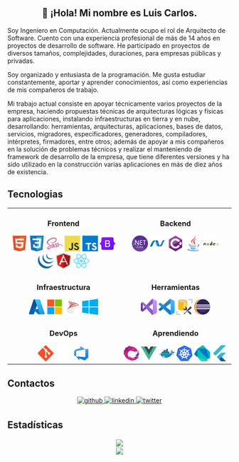 <h2 align="center">👋 ¡Hola! Mi nombre es Luis Carlos.</h2>

Soy Ingeniero en Computación. Actualmente ocupo el rol de Arquitecto de Software. Cuento con una experiencia profesional de más de 14 años en proyectos de desarrollo de software. He participado en proyectos de diversos tamaños, complejidades, duraciones, para empresas públicas y privadas.

Soy organizado y entusiasta de la programación. Me gusta estudiar constantemente, aportar y aprender conocimientos, así como experiencias de mis compañeros de trabajo.

Mi trabajo actual consiste en apoyar técnicamente varios proyectos de la empresa, haciendo propuestas técnicas de arquitecturas lógicas y físicas para aplicaciones, instalando infraestructuras en tierra y en nube, desarrollando: herramientas, arquitecturas, aplicaciones, bases de datos, servicios, migradores, especificadores, generadores, compiladores, intérpretes, firmadores, entre otros; además de apoyar a mis compañeros en la solución de problemas técnicos y realizar el manteniendo de framework de desarrollo de la empresa, que tiene diferentes versiones y ha sido utilizado en la construcción varias aplicaciones en más de diez años de existencia.


## Tecnologias

<div align="center">
  <table>
    <tr>
      <td valign="top" width="50%">
        <div align="center">    
          <h3>Frontend</h3>
          <a href="#"><img title="HTML5" src="./images/html5.svg" width="36" height="36" alt="html5" /></a>
          <a href="#"><img title="CCS3" src="./images/css3.svg" width="36" height="36" alt="css3" /></a>
          <a href="#"><img title="Sass" src="./images/sass.svg" width="36" height="36" alt="sass" /></a>
          <a href="#"><img title="JavaScript" src="./images/javascript.svg" width="36" height="36" alt="javascript" /></a>
          <a href="#"><img title="TypeScript" src="./images/typescript.svg" width="36" height="36" alt="typescript" /></a>
          <a href="#"><img title="Bootstrap" src="./images/bootstrap.svg" width="36" height="36" alt="bootstrap" /></a>
          <a href="#"><img title="jQuery" src="./images/jquery.svg" width="36" height="36" alt="jquery" /></a>
          <a href="#"><img title="Angular" src="./images/angular.svg" width="36" height="36" alt="angular" /></a>
          <a href="#"><img title="React" src="./images/react.svg" width="36" height="36" alt="react" /></a>
        </div>
      </td>
      <td valign="top" width="50%">
        <div align="center">  
          <h3>Backend</h3>
          <a href="#"><img title=".Net Core" src="./images/netcore.svg" width="36" height="36" alt="netcore" /></a>
          <a href="#"><img title=".Net Framework" src="./images/netframework.svg" width="36" height="36" alt="netframework" /></a>
          <a href="#"><img title="C#" src="./images/csharp.svg" width="36" height="36" alt="csharp" /></a>
          <a href="#"><img title="Java" src="./images/java.svg" width="36" height="36" alt="java" /></a>
          <a href="#"><img title="Node.js" src="./images/nodejs.svg" width="36" height="36" alt="nodejs" /></a>
        </div>
      </td>
    </tr>
    <tr>
      <td valign="top" width="50%">
        <div align="center">
          <h3>Infraestructura</h3>
          <a href="#"><img title="Azure" src="./images/azure.svg" width="36" height="36" alt="azure" /></a>
          <a href="#"><img title="IIS" src="./images/iis-server.svg" width="36" height="36" alt="iis-server" /></a>
          <a href="#"><img title="MSSQL" src="./images/sql-server.svg" width="36" height="36" alt="sql-server" /></a>
          <a href="#"><img title="Windows Server" src="./images/windows-server.svg" width="36" height="36" alt="windows-server" /></a>
        </div>
      </td>
      <td valign="top" width="50%">
        <div align="center">
          <h3>Herramientas</h3>
          <a href="#"><img title="Visual Studio" src="./images/visual-studio.svg" width="36" height="36" alt="visual-studio" /></a>
          <a href="#"><img title="Visual Studio Code" src="./images/visual-studio-code.svg" width="36" height="36" alt="visual-studio-code" /></a>
          <a href="#"><img title="MSSQL Management Studio" src="./images/sql-management.png" width="36" height="36" alt="sql-management" /></a>
          <a href="#"><img title="Eclipse" src="./images/eclipse.svg" width="36" height="36" alt="eclipse" /></a>
        </div>
      </td>
    </tr>
    <tr>
      <td valign="top" width="50%">
        <div align="center">
          <h3>DevOps</h3>
            <a href="#"><img title="Git" src="./images/git.svg" width="36" height="36" alt="git" /></a>
            <a href="#"><img title="GitHub" src="./images/github.svg" width="36" height="36" alt="github" /></a>
            <a href="#"><img title="DevOps" src="./images/azure-devops.svg" width="36" height="36" alt="azure-devops" /></a>
          </div>
      </td>
      <td valign="top" width="50%">
      <div align="center">
          <h3>Aprendiendo</h3>
            <a href="#"><img title="RxJs" src="./images/rxjs.svg" width="36" height="36" alt="rxjs" /></a>
            <a href="#"><img title="Vue" src="./images/vue.svg" width="36" height="36" alt="vue" /></a>
            <a href="#"><img title="Docker" src="./images/docker.svg" width="36" height="36" alt="docker" /></a>
            <a href="#"><img title="Kubernetes" src="./images/kubernetes.svg" width="36" height="36" alt="kubernetes" /></a>
            <a href="#"><img title="Dart" src="./images/dart.svg" width="36" height="36" alt="dart" /></a>
            <a href="#"><img title="Flutter" src="./images/flutter.svg" width="36" height="36" alt="flutter" /></a>
          </div>
      </div>
      </td>
    </tr>
  </table> 
</div>


## Contactos

<div align="center">
<a href="https://github.com/luiscasalas16" target="_blank">
<img src=https://img.shields.io/badge/github-%2324292e.svg?&style=for-the-badge&logo=github&logoColor=white alt=github style="margin-bottom: 5px;" />
</a>
<a href="https://linkedin.com/in/luiscasalas16" target="_blank">
<img src=https://img.shields.io/badge/linkedin-%231E77B5.svg?&style=for-the-badge&logo=linkedin&logoColor=white alt=linkedin style="margin-bottom: 5px;" />
</a>  
<a href="https://twitter.com/luiscasalas16" target="_blank">
<img src=https://img.shields.io/badge/twitter-%2300acee.svg?&style=for-the-badge&logo=twitter&logoColor=white alt=twitter style="margin-bottom: 5px;" />
</a>
</div>


## Estadísticas

<div align="center"><img src="https://github-readme-stats.vercel.app/api?username=luiscasalas16&show_icons=true&count_private=true&hide_border=true" align="center" /></div>  

<div align="center">
<img src="https://komarev.com/ghpvc/?username=luiscasalas16&&style=flat-square" align="center" />
</div>  
